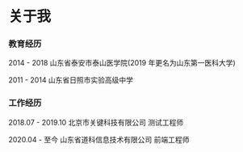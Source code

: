 # 关于我

### 教育经历

2014 - 2018 山东省泰安市泰山医学院(2019 年更名为山东第一医科大学)

2011 - 2014 山东省日照市实验高级中学

### 工作经历

2018.07 - 2019.10 北京市关键科技有限公司 测试工程师

2020.04 - 至今 山东省道科信息技术有限公司 前端工程师
